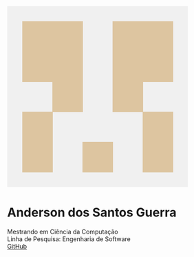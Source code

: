 ![Ahoy](./img/yo.png)
# Anderson dos Santos Guerra
Mestrando em Ciência da Computação  
Linha de Pesquisa: Engenharia de Software  
[GitHub](http://github.com/andersonguerra)

